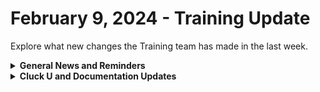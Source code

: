 # February 9, 2024 - Training Update

Explore what new changes the Training team has made in the last week.

<details>

<summary><strong>General News and Reminders</strong></summary>

* **SHOUT OUT** to Muhsin, Sarah, and Kal for successfully taking our [Broken link](broken-reference "mention")Exam, and collecting your prestigious **Certified Rewster** badge in Discord.&#x20;
* For those joining us at **Right of Boom** who couldn't get into the pre-day, we've opened up more seats! You can modify your registration to add our pre-day now!
* Join us in our [Cluck-U Discord channel](https://discord.com/channels/936789089703845988/1121465945295167588) if you have any questions, comments, or concerns!

</details>

<details>

<summary><strong>Cluck U and Documentation Updates</strong></summary>

**What's New at Cluck University?**

* Updated the [Broken link](broken-reference "mention")page to include links to both self-serve and live sign-ups.

**New & Updated Pages:**

* Added [feb-2nd-2024-inside-the-eye-of-the-brainstrom.md](../../roc-open-mics/roc-open-mics-north-america/2024-roc-open-mics/feb-2nd-2024-inside-the-eye-of-the-brainstrom.md "mention")Open Mic page.
* [Broken link](broken-reference "mention")page in the App Platform Section has been updated with the latest.
* Fixed the instructions for the [azure-openai-integration-setup.md](../../../documentation/configuration/integrations/integration-guides/ai/openai/azure-openai-integration-setup.md "mention")page.
* Fixed steps to get a Form Embed link on the [embedding-a-form-into-an-iframe.md](../../../documentation/automations/forms/embedding-a-form-into-an-iframe.md "mention")page.
* Fixed `datadelta` to `datedelta` on [list-of-jinja-filters.md](../../../documentation/jinja/list-of-jinja-filters.md "mention")page.

</details>

